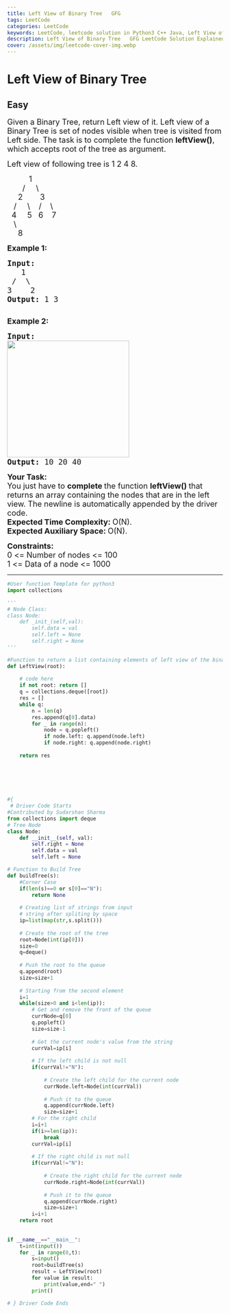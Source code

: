 ```yaml
---
title: Left View of Binary Tree   GFG
tags: LeetCode
categories: LeetCode
keywords: LeetCode, leetcode solution in Python3 C++ Java, Left View of Binary Tree - GFG solution
description: Left View of Binary Tree   GFG LeetCode Solution Explained
cover: /assets/img/leetcode-cover-img.webp
---
```



# Left View of Binary Tree
## Easy
<div class="problems_problem_content__Xm_eO"><p><span style="font-size:18px">Given a Binary Tree, return Left view of it. Left view of a Binary Tree is set of nodes visible when tree is visited from Left side. The task is to complete the function <strong>leftView()</strong>, which accepts root of the tree as argument.</span></p>

<p><span style="font-size:18px">Left view of following tree is 1 2 4 8.</span></p>

<p><span style="font-size:18px">&nbsp;&nbsp;&nbsp;&nbsp;&nbsp;&nbsp;&nbsp;&nbsp;&nbsp; 1<br>
&nbsp;&nbsp;&nbsp;&nbsp;&nbsp;&nbsp; /&nbsp;&nbsp;&nbsp;&nbsp; \<br>
&nbsp;&nbsp;&nbsp;&nbsp; 2&nbsp;&nbsp;&nbsp;&nbsp;&nbsp;&nbsp;&nbsp; 3<br>
&nbsp;&nbsp; /&nbsp;&nbsp; &nbsp; \ &nbsp;&nbsp; /&nbsp;&nbsp;&nbsp; \<br>
&nbsp; 4&nbsp;&nbsp;&nbsp;&nbsp; 5&nbsp;&nbsp; 6&nbsp;&nbsp;&nbsp; 7<br>
&nbsp;&nbsp; \<br>
&nbsp;&nbsp;&nbsp;&nbsp; 8&nbsp; &nbsp;</span></p>

<p><span style="font-size:18px"><strong>Example 1:</strong></span></p>

<pre><span style="font-size:18px"><strong>Input:
</strong>&nbsp;  1
&nbsp;/&nbsp; \
3&nbsp; &nbsp; 2
<strong>Output: </strong>1 3<strong>
</strong></span>
</pre>

<p><span style="font-size:18px"><strong>Example 2:</strong></span></p>

<pre><span style="font-size:18px"><strong>Input:
</strong><img alt="" src="https://media.geeksforgeeks.org/wp-content/cdn-uploads/20190221103723/leftview.jpg" style="height:272px; width:285px">
<strong>Output: </strong>10 20 40
</span></pre>

<p><span style="font-size:18px"><strong>Your Task:</strong><br>
You just have to <strong>complete </strong>the function <strong>leftView() </strong>that returns an array containing the nodes that are in&nbsp;the left view. The newline is automatically appended by the driver code.</span><br>
<span style="font-size:18px"><strong>Expected Time Complexity:&nbsp;</strong>O(N).<br>
<strong>Expected Auxiliary Space:&nbsp;</strong>O(N).</span></p>

<p><span style="font-size:18px"><strong>Constraints:</strong><br>
0 &lt;= Number of nodes &lt;= 100<br>
1 &lt;= Data of a node &lt;= 1000</span></p>
</div>

---




```python
#User function Template for python3
import collections

'''
# Node Class:
class Node:
    def _init_(self,val):
        self.data = val
        self.left = None
        self.right = None
'''

#Function to return a list containing elements of left view of the binary tree.
def LeftView(root):
    
    # code here
    if not root: return []
    q = collections.deque([root])
    res = []
    while q:
        n = len(q)
        res.append(q[0].data)
        for _ in range(n):
            node = q.popleft()
            if node.left: q.append(node.left)
            if node.right: q.append(node.right)
    
    return res
    
    
    
    


#{ 
 # Driver Code Starts
#Contributed by Sudarshan Sharma
from collections import deque
# Tree Node
class Node:
    def __init__(self, val):
        self.right = None
        self.data = val
        self.left = None

# Function to Build Tree   
def buildTree(s):
    #Corner Case
    if(len(s)==0 or s[0]=="N"):           
        return None
        
    # Creating list of strings from input 
    # string after spliting by space
    ip=list(map(str,s.split()))
    
    # Create the root of the tree
    root=Node(int(ip[0]))                     
    size=0
    q=deque()
    
    # Push the root to the queue
    q.append(root)                            
    size=size+1 
    
    # Starting from the second element
    i=1                                       
    while(size>0 and i<len(ip)):
        # Get and remove the front of the queue
        currNode=q[0]
        q.popleft()
        size=size-1
        
        # Get the current node's value from the string
        currVal=ip[i]
        
        # If the left child is not null
        if(currVal!="N"):
            
            # Create the left child for the current node
            currNode.left=Node(int(currVal))
            
            # Push it to the queue
            q.append(currNode.left)
            size=size+1
        # For the right child
        i=i+1
        if(i>=len(ip)):
            break
        currVal=ip[i]
        
        # If the right child is not null
        if(currVal!="N"):
            
            # Create the right child for the current node
            currNode.right=Node(int(currVal))
            
            # Push it to the queue
            q.append(currNode.right)
            size=size+1
        i=i+1
    return root
    
    
if __name__=="__main__":
    t=int(input())
    for _ in range(0,t):
        s=input()
        root=buildTree(s)
        result = LeftView(root)
        for value in result:
            print(value,end=" ")
        print()

# } Driver Code Ends
```
